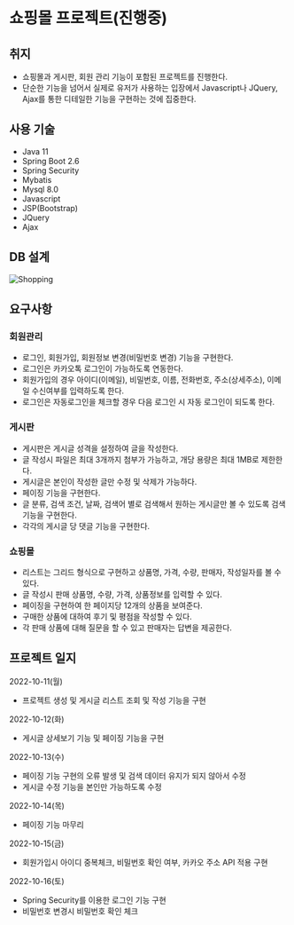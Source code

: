 # 쇼핑몰 프로젝트(진행중)

## 취지

 - 쇼핑몰과 게시판, 회원 관리 기능이 포함된 프로젝트를 진행한다.
 - 단순한 기능을 넘어서 실제로 유저가 사용하는 입장에서 Javascript나 JQuery, Ajax를 통한 디테일한 기능을 구현하는 것에 집중한다.

## 사용 기술

 - Java 11
 - Spring Boot 2.6
 - Spring Security
 - Mybatis
 - Mysql 8.0
 - Javascript
 - JSP(Bootstrap)
 - JQuery
 - Ajax
 

## DB 설계

![Shopping](https://user-images.githubusercontent.com/93370148/195993804-f13adb7c-3fe1-4517-8d83-e870cb35149f.png)

## 요구사항

### 회원관리

 - 로그인, 회원가입, 회원정보 변경(비밀번호 변경) 기능을 구현한다.
 - 로그인은 카카오톡 로그인이 가능하도록 연동한다.
 - 회원가입의 경우 아이디(이메일), 비밀번호, 이름, 전화번호, 주소(상세주소), 이메일 수신여부를 입력하도록 한다.
 - 로그인은 자동로그인을 체크할 경우 다음 로그인 시 자동 로그인이 되도록 한다.
 
 
### 게시판

 - 게시판은 게시글 성격을 설정하여 글을 작성한다.
 - 글 작성시 파일은 최대 3개까지 첨부가 가능하고, 개당 용량은 최대 1MB로 제한한다.
 - 게시글은 본인이 작성한 글만 수정 및 삭제가 가능하다.
 - 페이징 기능을 구현한다.
 - 글 분류, 검색 조건, 날짜, 검색어 별로 검색해서 원하는 게시글만 볼 수 있도록 검색 기능을 구현한다.
 - 각각의 게시글 당 댓글 기능을 구현한다.
 
 
### 쇼핑몰

 - 리스트는 그리드 형식으로 구현하고 상품명, 가격, 수량, 판매자, 작성일자를 볼 수 있다.
 - 글 작성시 판매 상품명, 수량, 가격, 상품정보를 입력할 수 있다.
 - 페이징을 구현하여 한 페이지당 12개의 상품을 보여준다.
 - 구매한 상품에 대하여 후기 및 평점을 작성할 수 있다.
 - 각 판매 상품에 대해 질문을 할 수 있고 판매자는 답변을 제공한다.



## 프로젝트 일지

2022-10-11(월)

 - 프로젝트 생성 및 게시글 리스트 조회 및 작성 기능을 구현
 


2022-10-12(화)

 - 게시글 상세보기 기능 및 페이징 기능을 구현



2022-10-13(수)

 - 페이징 기능 구현의 오류 발생 및 검색 데이터 유지가 되지 않아서 수정
 - 게시글 수정 기능을 본인만 가능하도록 수정



2022-10-14(목)

 - 페이징 기능 마무리
 
 
 
2022-10-15(금)

 - 회원가입시 아이디 중복체크, 비밀번호 확인 여부, 카카오 주소 API 적용 구현
 
 
 
2022-10-16(토)

 - Spring Security를 이용한 로그인 기능 구현
 - 비밀번호 변경시 비밀번호 확인 체크 

